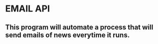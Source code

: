 # EMAIL API
## This program will automate a process that will send emails of news everytime it runs.